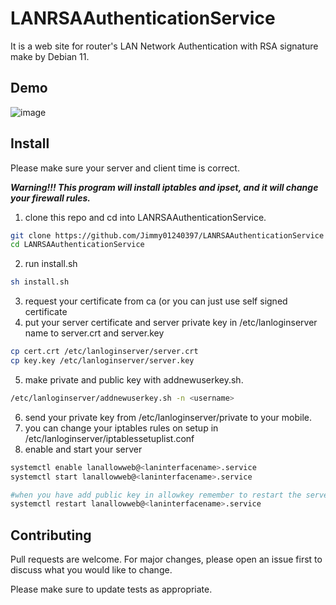 # LANRSAAuthenticationService

It is a web site for router's LAN Network Authentication with RSA signature make by Debian 11. 

## Demo

![image](https://user-images.githubusercontent.com/57281249/137624898-3a2d96b5-78d3-486d-a2ae-c88e2642bc50.png)

## Install

Please make sure your server and client time is correct.

***Warning!!! This program will install iptables and ipset, and it will change your firewall rules.***

1. clone this repo and cd into LANRSAAuthenticationService.

```bash
git clone https://github.com/Jimmy01240397/LANRSAAuthenticationService
cd LANRSAAuthenticationService
```

2. run install.sh

```bash
sh install.sh
```

3. request your certificate from ca (or you can just use self signed certificate
4. put your server certificate and server private key in /etc/lanloginserver name to server.crt and server.key
```bash
cp cert.crt /etc/lanloginserver/server.crt
cp key.key /etc/lanloginserver/server.key
```

5. make private and public key with addnewuserkey.sh.

```bash
/etc/lanloginserver/addnewuserkey.sh -n <username>
```

6. send your private key from /etc/lanloginserver/private to your mobile.
7. you can change your iptables rules on setup in /etc/lanloginserver/iptablessetuplist.conf
8. enable and start your server

```bash
systemctl enable lanallowweb@<laninterfacename>.service
systemctl start lanallowweb@<laninterfacename>.service

#when you have add public key in allowkey remember to restart the server
systemctl restart lanallowweb@<laninterfacename>.service
```

## Contributing
Pull requests are welcome. For major changes, please open an issue first to discuss what you would like to change.

Please make sure to update tests as appropriate.
